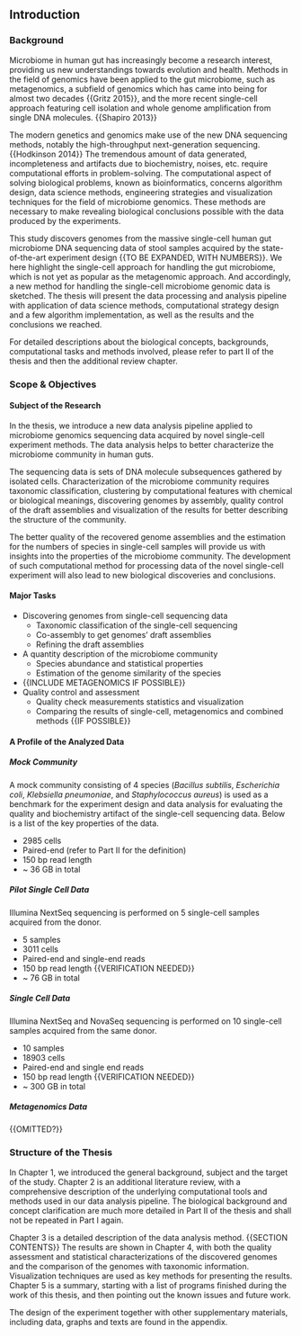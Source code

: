 ## Introduction

### Background

Microbiome in human gut has increasingly become a research interest, providing us new understandings towards evolution and health. Methods in the field of genomics have been applied to the gut microbiome, such as metagenomics, a subfield of genomics which has came into being for almost two decades {{Gritz 2015}}, and the more recent single-cell approach featuring cell isolation and whole genome amplification from single DNA molecules. {{Shapiro 2013}}

The modern genetics and genomics make use of the new DNA sequencing methods, notably the high-throughput next-generation sequencing. {{Hodkinson 2014}} The tremendous amount of data generated, incompleteness and artifacts due to biochemistry, noises, etc. require computational efforts in problem-solving. The computational aspect of solving biological problems, known as bioinformatics, concerns algorithm design, data science methods, engineering strategies and visualization techniques for the field of microbiome genomics. These methods are necessary to make revealing biological conclusions possible with the data produced by the experiments.

This study discovers genomes from the massive single-cell human gut microbiome DNA sequencing data of stool samples acquired by the state-of-the-art experiment design {{TO BE EXPANDED, WITH NUMBERS}}. We here highlight the single-cell approach for handling the gut microbiome, which is not yet as popular as the metagenomic approach. And  accordingly, a new method for handling the single-cell microbiome genomic data is sketched. The thesis will present the data processing and analysis pipeline with application of data science methods, computational strategy design and a few algorithm implementation, as well as the results and the conclusions we reached.

For detailed descriptions about the biological concepts, backgrounds, computational tasks and methods involved, please refer to part II of the thesis and then the additional review chapter.

### Scope & Objectives

#### Subject of the Research

In the thesis, we introduce a new data analysis pipeline applied to microbiome genomics sequencing data acquired by novel single-cell experiment methods. The data analysis helps to better characterize the microbiome community in human guts. 

The sequencing data is sets of DNA molecule subsequences gathered by isolated cells. Characterization of the microbiome community requires taxonomic classification, clustering by computational features with chemical or biological meanings, discovering genomes by assembly, quality control of the draft assemblies and visualization of the results for better describing the structure of the community.

The better quality of the recovered genome assemblies and the estimation for the numbers of species in single-cell samples will provide us with insights into the properties of the microbiome community. The development of such computational method for processing data of the novel single-cell experiment will also lead to new biological discoveries and conclusions.

#### Major Tasks

- Discovering genomes from single-cell sequencing data
  - Taxonomic classification of the single-cell sequencing
  - Co-assembly to get genomes’ draft assemblies
  - Refining the draft assemblies
- A quantity description of the microbiome community
  - Species abundance and statistical properties
  - Estimation of the genome similarity of the species
- {{INCLUDE METAGENOMICS IF POSSIBLE}}
- Quality control and assessment
  - Quality check measurements statistics and visualization
  - Comparing the results of single-cell, metagenomics and combined methods {{IF POSSIBLE}}

#### A Profile of the Analyzed Data

##### Mock Community

A mock community consisting of 4 species (*Bacillus subtilis*, *Escherichia coli*, *Klebsiella pneumoniae*, and *Staphylococcus aureus*) is used as a benchmark for the experiment design and data analysis for evaluating the quality and biochemistry artifact of the single-cell sequencing data. Below is a list of the key properties of the data.

* 2985 cells
* Paired-end (refer to Part II for the definition)
* 150 bp read length
* ~ 36 GB in total

##### Pilot Single Cell Data

Illumina NextSeq sequencing is performed on 5 single-cell samples acquired from the donor.

* 5 samples
* 3011 cells
* Paired-end and single-end reads
* 150 bp read length {{VERIFICATION NEEDED}}
* ~ 76 GB in total

##### Single Cell Data

Illumina NextSeq and NovaSeq sequencing is performed on 10 single-cell samples acquired from the same donor.

* 10 samples
* 18903 cells
* Paired-end and single end reads
* 150 bp read length {{VERIFICATION NEEDED}}
* ~ 300 GB in total

##### Metagenomics Data

{{OMITTED?}}

### Structure of the Thesis

In Chapter 1, we introduced the general background, subject and the target of the study. Chapter 2 is an additional literature review, with a comprehensive description of the underlying computational tools and methods used in our data analysis pipeline. The biological background and concept clarification are much more detailed in Part II of the thesis and shall not be repeated in Part I again. 

Chapter 3 is a detailed description of the data analysis method. {{SECTION CONTENTS}} The results are shown in Chapter 4, with both the quality assessment and statistical characterizations of the discovered genomes and the comparison of the genomes with taxonomic information. Visualization techniques are used as key methods for presenting the results. Chapter 5 is a summary, starting with a list of programs finished during the work of this thesis, and then pointing out the known issues and future work.

The design of the experiment together with other supplementary materials, including data, graphs and texts are found in the appendix.